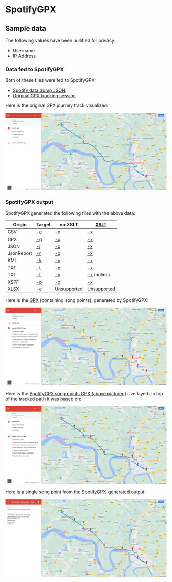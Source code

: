 # SpotifyGPX

## Sample data

The following values have been nullified for privacy:

 - Username
 - IP Address

### Data fed to SpotifyGPX

Both of these files were fed to SpotifyGPX:

 - [Spotify data dump JSON](sample.json)
 - [Original GPX tracking session](sample.gpx)

Here is the original GPX journey track visualized:

![image](sample.png)

### SpotifyGPX output

SpotifyGPX generated the following files with the above data:

| Origin | Target | no XSLT | [XSLT](../SpotifyGPX/Xslt/) |
| ------ | ------ | ------- | --------------------------- |
| CSV | [-c](sample_20230709.csv) | [-x](sample_20230709.csv.xml) | [-x](sample_20230709.csv.html) |
| GPX | [-g](sample_20230709.gpx) | [-x](sample_20230709.gpx.xml) | [-x](sample_20230709.gpx.html) |
| JSON | [-j](sample_20230709.json) | [-x](sample_20230709.json.xml) | [-x](sample_20230709.json.html) |
| JsonReport | [-r](sample_All.jsonreport) | [-x](sample_All.jsonreport.xml) | [-x](sample_All.jsonreport.html) |
| KML | [-k](sample_20230709.kml) | [-x](sample_20230709.kml.xml) | [-x](sample_20230709.kml.html) |
| TXT | [-t](sample_20230709.txt) | [-x](sample_20230709.txt.xml) | [-x](sample_20230709.txt.html) |
| TXT | [-t](sample_20230709.txt) | [-x](sample_20230709.txt.xml) | [-x](sample_20230709.txt_nolink.html) (nolink) |
| XSPF | [-p](sample_20230709.xspf) | [-x](sample_20230709.xspf.xml) | [-x](sample_20230709.xspf.html) |
| XLSX | [-e](sample_All.xlsx) | Unsupported | Unsupported |

Here is the [GPX](sample_20230709.gpx) (containing song points), generated by SpotifyGPX:

![image](sample_20230709.png)

Here is the [SpotifyGPX song points GPX (above pictured)](sample_20230709.gpx) overlayed on top of the [tracked path it was based on](sample.gpx):

![image](overlay.png)

Here is a single song point from the [SpotifyGPX-generated output](sample_20230709.gpx):

![image](pair.png)